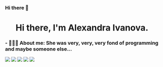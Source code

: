 ### Hi there 👋

<h1 align="center">Hi there, I'm Alexandra Ivanova.</h1> 
<h3 align="left">- 💬🌱✨ About me: She was very, very, very fond of programming and maybe someone else...</h3>




![](https://github-profile-summary-cards.vercel.app/api/cards/profile-details?username=IvanovaAM&theme=flag_india)
![](https://github-profile-summary-cards.vercel.app/api/cards/most-commit-language?username=IvanovaAM&theme=flag_india)
![](https://github-profile-summary-cards.vercel.app/api/cards/repos-per-language?username=IvanovaAM&theme=flag_india)
![](https://github-profile-summary-cards.vercel.app/api/cards/stats?username=IvanovaAM&theme=flag_india)
![](https://github-profile-summary-cards.vercel.app/api/cards/productive-time?username=IvanovaAM&theme=flag_india)


<!--
**IvanovaAM/IvanovaAM** is a ✨ _special_ ✨ repository because its `README.md` (this file) appears on your GitHub profile.

Here are some ideas to get you started:

- 🔭 I’m currently working on ...
- 🌱 I’m currently learning ...
- 👯 I’m looking to collaborate on ...
- 🤔 I’m looking for help with ...
- 💬 Ask me about ...
- 📫 How to reach me: ...
- 😄 Pronouns: ...
- ⚡ Fun fact: ...
-->
